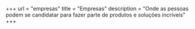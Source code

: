 +++
url = "empresas"
title = "Empresas"
description = "Onde as pessoas podem se candidatar para fazer parte de produtos e soluções incríveis"
+++